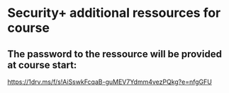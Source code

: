 # Security+ additional ressources for course  
 
## The password to the ressource will be provided at course start:
https://1drv.ms/f/s!AiSswkFcqaB-guMEV7Ydmm4vezPQkg?e=nfgGFU  